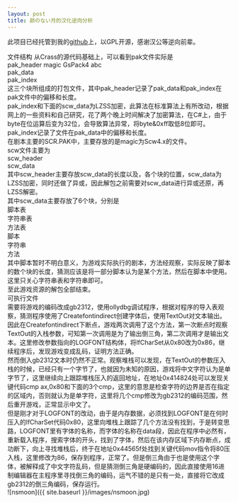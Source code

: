 ```yaml
---
layout: post
title: 颜のない月的汉化逆向分析
---
```


此项目已经托管到我的[github](https://github.com/chungou1996/NSMoonCN)上，以GPL开源，感谢汉公等逆向前辈。  

文件结构
从Crass的源代码基础上，可以看到pak文件实际是  
pak_header magic GsPack4 abc  
pak_data  
pak_index  
这三个块所组成的打包文件，其中pak_header记录了pak_data和pak_index在pak文件中的偏移和长度。  
pak_index和下面的scw_data为LZSS加密，此算法在标准算法上有所改动，根据网上的一些资料和自己研究，花了两个晚上时间解决了加密算法，在C#上，由于byte在位运算后变为32位，会导致算法异常，将byte&0xff取低8位即可。  
pak_index记录了文件在pak_data中的偏移和长度。  
在剧本主要的SCR.PAK中，主要存放的是magic为Scw4.x的文件。  
scw文件主要为  
scw_header  
scw_data  
其中scw_header主要存放scw_data的长度以及，各个块的位置，scw_data为LZSS加密，同时还做了异或，因此解包之前需要对scw_data进行异或还原，再LZSS解密。  
其中scw_data主要存放了6个块，分别是  
脚本表  
字符串表  
方法表  
脚本  
字符串  
方法  
其中脚本暂时不明白意义，为游戏实际执行的剧本，方法经观察，实际反映了脚本的数个块的长度，猜测应该是将一部分脚本认为是某个方法，然后在脚本中使用。这里只关心字符串表和字符串即可。  
至此游戏资源的解包全部结束。  
可执行文件  
需要将游戏的编码改成gb2312，使用ollydbg调试程序，根据对程序的导入表观察，猜测程序使用了Createfontindirect创建字体后，使用TextOut对文本输出。因此在Createfontindirect下断点，游戏两次调用了这个方法，第一次断点时观察TextOut的入栈参数，可知第一次调用是为了输出倒三角，第二次调用才是输出文本。这里修改参数指向的LOGFONT结构体，将lfCharSet从0x80改为0x86，继续程序后，发现游戏变成乱码，证明方法正确。  
然而倒入gb2312文本时仍然不正常。观察堆栈可以发现，在TextOut的参数压入栈的时候，已经只有一个字节了，也就因为未知的原因，游戏将中文字符认为是单字节了，这里继续向上跟踪堆栈压入的返回地址，在地址0x414824处可以发现关键代码cmp ax,0x80和下面的3个cmp，这里的意思是检查字符的边界是否在指定的区域内，否则就认为是单字符，这里将几个cmp修改为gb2312的编码范围，然后重开游戏，正常显示中文了。  
但是刚才对于LOGFONT的改动，由于是内存数据，必须找到LOGFONT是在何时压入的lfCharSet代码0x80，这里向堆栈上跟踪了几个方法没有找到，于是转变思路，LOGFONT里有字体的名称，而字体的名称在data段，因此在程序中必然有，重新载入程序，搜索字体的开头，找到了字体，然后在该内存区域下内存断点，成功断下，向上寻找堆栈后，终于在地址0x44565f处找到关键代码mov指令将80压入栈，这里修改为86，保存到程序，正常了。但是倒三角由于也是使用这个字体，被解释成了中文字符乱码，但是猜测倒三角是硬编码的，因此直接使用16进制编辑器在主程序里寻找倒三角的编码，运气不错的是只有一处，直接将它改成gb2312的倒三角编码，保存运行。  
![nsmoon]({{ site.baseurl }}/images/nsmoon.jpg)
